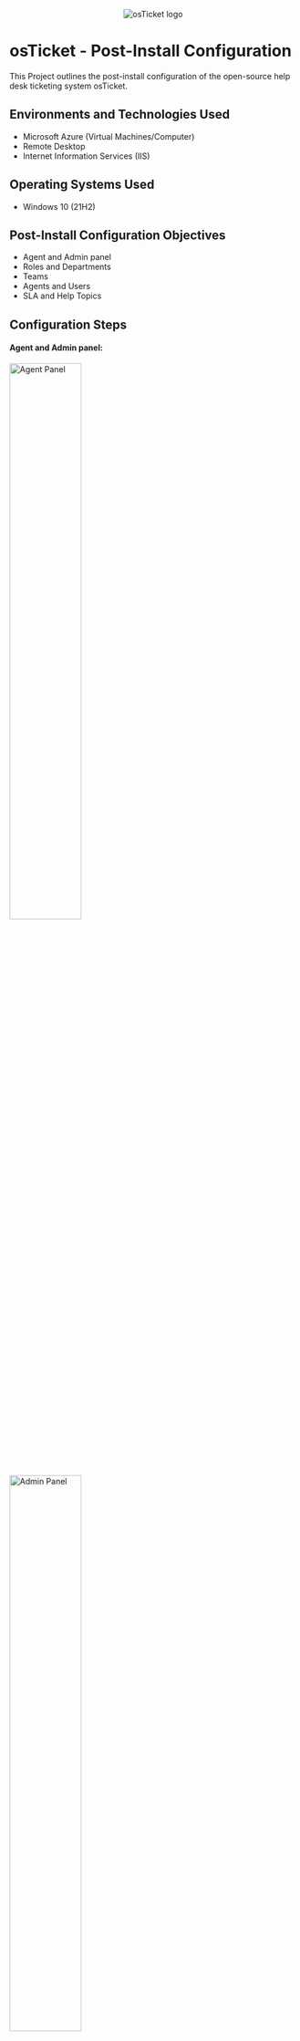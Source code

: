 <p align="center">
<img src="https://i.imgur.com/Clzj7Xs.png" alt="osTicket logo"/>
</p>

<h1>osTicket - Post-Install Configuration</h1>
This Project outlines the post-install configuration of the open-source help desk ticketing system osTicket.<br />

<h2>Environments and Technologies Used</h2>

- Microsoft Azure (Virtual Machines/Computer)
- Remote Desktop
- Internet Information Services (IIS)

<h2>Operating Systems Used </h2>

- Windows 10</b> (21H2)

<h2>Post-Install Configuration Objectives</h2>

- Agent and Admin panel
- Roles and Departments
- Teams
- Agents and Users
- SLA and Help Topics

<h2>Configuration Steps</h2>

<h4>Agent and Admin panel:</h4>

<p>
<img src="https://i.imgur.com/aqwY2zo.jpeg" height="50%" width="50%" alt="Agent Panel"/>
<img src="https://i.imgur.com/5XIyIiP.jpeg" height="50%" width="50%" alt="Admin Panel"/>
</p>
<p>
First, you need to login to osticket as either a agent or as the admin. Depending on which one you are the dashboard will look at different. As agent the dashboard will consists of the users, tasks, and tickets. Any tickets that you are currently working on or have completed will show as well as any tasks that need to be done. For the admin this will look like emails, settings, agents, and manage. Here you will be able to do a number of things such as set permissions, assign agents to certain deparments, and create/look at different tasks.   
</p>
<br />

<h4>Roles and Departments:</h4>

<p>
<img src="https://i.imgur.com/WpZ1SFI.jpeg" height="50%" width="50%" alt="New Roles"/>
</p>
<p>
  We are going to add a new role called the Supreme admin. As the admin you want to go to agent section, select the category role and type in the name of the new role then save it so that way it will now be added. 
</p>
<br />

<p>
  <img src="https://i.imgur.com/Eu21X4z.jpeg" height="50%" width="50%" alt="New Department"/>
  <img src="https://i.imgur.com/UwJi5y7.jpeg" height="50%" width="50%" alt="New Department"/>
</p>
<p>
  Here we created a new department called Sysadmin. To create this you will need to go over to to agents the go to departments and fill out all of the information. You can also setup different things like the SLA,type, and status as well.    
</p>
<br />

<h4>Teams:</h4>

<p>
<img src="https://i.imgur.com/HNuRsPF.jpeg" height="50%" width="50%" alt="New Teams"/>
<img src="https://i.imgur.com/Akkk9Oc.jpeg" height="50%" width="50%" alt="New Teams"/>
</p>
<p>
A new team was created above so you can assign certain tickets to a specific team if that needed to take place. So, we created a new team by just going over to the agents section and going to teams. Once there you can fill out the information and save it. 
</p>
<br />

<h4>Agents and Users:</h4>

<p>
  <img src="https://i.imgur.com/VEVDPGW.jpeg" height="50%" width="50%" alt=" New Agents"/>
</p>
<p>
  By creating a new agent, we can assign tickets to them and set different settings/status for them. To do this you will need to go to the agents section and press create a new agent. Fill out the info and different settings you want to add and save it. 
</p>
<br />

<p>
   <img src="https://i.imgur.com/fu4VlVE.jpeg" height="50%" width="50%" alt="New Users"/>
   <img src="https://i.imgur.com/OkdqFjm.jpeg" height="50%" width="50%" alt="New Users"/>
</p>
<p>
To add a new user, as an agent go over to the users section and select add new user. You can create multiple new users and add internal notes to them if needed. 
</p>
<br />

<h4>SLA and Help Topics:</h4>

<p>
  <img src="https://i.imgur.com/dwTGm7c.jpeg" height="50%" width="50%" alt="New SLA"/>
  <img src="https://i.imgur.com/ZP2LMXT.jpeg" height="50%" width="50%" alt="New SLA"/>
  <img src="https://i.imgur.com/w8yEXIo.jpeg" height="50%" width="50%" alt="New SLA"/>
</p>
<p>
  A SLA( service level agreement) is a agreement or contract between a IT provider and client on what is going to be done. Depending on the impact, a priority will be set. To Create a SLA as the admin you will need to go to manage and then to the SLA sectiona. Select create new SLA, after that we wil set the grace hours and the schedule. The schedule can be 24/7 or within business hours aas well. Create three new SLAs and save them. 
</p>
<br />

<p>
   <img src="https://i.imgur.com/C77XSAL.jpeg" height="50%" width="50%" alt="New Help Topics"/> 
  <img src="https://i.imgur.com/AM5lH2c.png" height="30%" width="50%" alt="New Help Topics"/>
</p>
<p>
  A help topic helps users select the problem that is occuring so that the agents have an idea of what is going on. Above you'll see different examples of that. We created these by going to manage and selecting help topics. When creating a new help topic, you will need to set the status, priority, type, and deparment. When finished press save and it will be created. 
</p>
<br />
